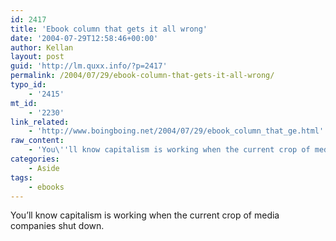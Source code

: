 ```yaml
---
id: 2417
title: 'Ebook column that gets it all wrong'
date: '2004-07-29T12:58:46+00:00'
author: Kellan
layout: post
guid: 'http://lm.quxx.info/?p=2417'
permalink: /2004/07/29/ebook-column-that-gets-it-all-wrong/
typo_id:
    - '2415'
mt_id:
    - '2230'
link_related:
    - 'http://www.boingboing.net/2004/07/29/ebook_column_that_ge.html'
raw_content:
    - 'You\''ll know capitalism is working when the current crop of media companies shut down.'
categories:
    - Aside
tags:
    - ebooks
---
```


You’ll know capitalism is working when the current crop of media companies shut down.